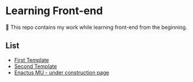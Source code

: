 # Learning Front-end

🌈 This repo contains my work while learning front-end from the beginning.

## List
- [First Template](/first-template)
- [Second Template](/second-template)
- [Enactus MU - under construction page](/enactusmu-under-construction)
